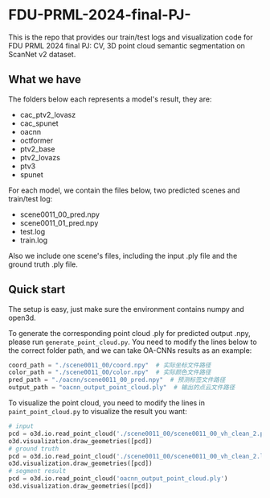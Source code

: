 # FDU-PRML-2024-final-PJ-
This is the repo that provides our train/test logs and visualization code for FDU PRML 2024 final PJ: CV, 3D point cloud semantic segmentation on ScanNet v2 dataset.

## What we have

The folders below each represents a model's result, they are:
- cac_ptv2_lovasz
- cac_spunet
- oacnn
- octformer
- ptv2_base
- ptv2_lovazs
- ptv3
- spunet

For each model, we contain the files below, two predicted scenes and train/test log:

- scene0011_00_pred.npy
- scene0011_01_pred.npy
- test.log
- train.log

Also we include one scene's files, including the input .ply file and the ground truth .ply file.

## Quick start

The setup is easy, just make sure the environment contains numpy and open3d.

To generate the corresponding point cloud .ply for predicted output .npy, please run `generate_point_cloud.py`. You need to modify the lines below to the correct folder path, and we can take OA-CNNs results as an example:

```py
coord_path = "./scene0011_00/coord.npy"  # 实际坐标文件路径
color_path = "./scene0011_00/color.npy"  # 实际颜色文件路径
pred_path = "./oacnn/scene0011_00_pred.npy"  # 预测标签文件路径
output_path = "oacnn_output_point_cloud.ply"  # 输出的点云文件路径
```
To visualize the point cloud, you need to modify the lines in `paint_point_cloud.py` to visualize the result you want:


```py
# input
pcd = o3d.io.read_point_cloud('./scene0011_00/scene0011_00_vh_clean_2.ply')
o3d.visualization.draw_geometries([pcd])
# ground truth
pcd = o3d.io.read_point_cloud('./scene0011_00/scene0011_00_vh_clean_2.labels.ply')
o3d.visualization.draw_geometries([pcd])
# segment result
pcd = o3d.io.read_point_cloud('oacnn_output_point_cloud.ply')
o3d.visualization.draw_geometries([pcd])
```
